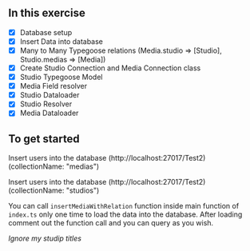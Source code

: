 ## In this exercise

- [x] Database setup
- [x] Insert Data into database
- [x] Many to Many Typegoose relations (Media.studio => [Studio], Studio.medias => [Media])
- [x] Create Studio Connection and Media Connection class
- [x] Studio Typegoose Model
- [x] Media Field resolver
- [x] Studio Dataloader
- [x] Studio Resolver
- [x] Media Dataloader

## To get started

Insert users into the database (http://localhost:27017/Test2) (collectionName: "medias")

Insert users into the database (http://localhost:27017/Test2) (collectionName: "studios")

You can call `insertMediaWithRelation` function inside main function of `index.ts` only one time to load the data into the database. After loading comment out the function call and you can query as you wish.

_Ignore my studip titles_
